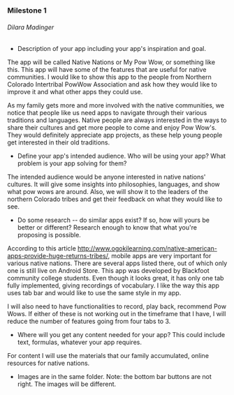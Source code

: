 ### Milestone 1
###### Dilara Madinger

- Description of your app including your app's inspiration and goal.

The app will be called Native Nations or My Pow Wow, or something like this. This app will have some of the features that are useful for native communities. I would like to show this app to the people from Northern Colorado Intertribal PowWow Association and ask how they would like to improve it and what other apps they could use.

As my family gets more and more involved with the native communities, we notice that people like us need apps to navigate through their various traditions and languages. Native people are always interested in the ways to share their cultures and get more people to come and enjoy Pow Wow's. They would definitely appreciate app projects, as these help young people get interested in their old traditions.

- Define your app's intended audience. Who will be using your app? What problem is your app solving for them?

The intended audience would be anyone interested in native nations' cultures. It will give some insights into philosophies, languages, and show what pow wows are around. Also, we will show it to the leaders of the northern Colorado tribes and get their feedback on what they would like to see.

- Do some research -- do similar apps exist? If so, how will yours be better or different? Research enough to know that what you're proposing is possible.

According to this article <http://www.ogokilearning.com/native-american-apps-provide-huge-returns-tribes/>, mobile apps are very important for various native nations. There are several apps listed there, out of which only one is still live on Android Store. This app was developed by Blackfoot community college students. Even though it looks great, it has only one tab fully implemented, giving recordings of vocabulary. I like the way this app uses tab bar and would like to use the same style in my app.

I will also need to have functionalities to record, play back, recommend Pow Wows. If either of these is not working out in the timeframe that I have, I will reduce the number of features going from four tabs to 3. 


- Where will you get any content needed for your app? This could include text, formulas, whatever your app requires.

For content I will use the materials that our family accumulated, online resources for native nations. 

- Images are in the same folder. Note: the bottom bar buttons are not right. The images will be different.
